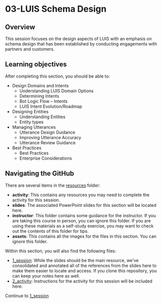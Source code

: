 # 03-LUIS Schema Design

## Overview
This session focuses on the design aspects of LUIS with an emphasis on schema design that has been established by conducting engagements with partners and customers. 

## Learning objectives
After completing this section, you should be able to:

* Design Domains and Intents
    * Understanding LUIS Domain Options
    * Determining Intents
    * Bot Logic Flow – Intents
    * LUIS Intent Evolution/Roadmap
* Designing Entities
    * Understanding Entities
    * Entity types
* Managing Utterances
    * Utterance Design Guidance
    * Improving Utterance Accuracy
    * Utterance Review Guidance
* Best Practices
    * Best Practices
    * Enterprise Considerations

## Navigating the GitHub
There are several items in the [resources](./resources) folder:
* **activity**: This contains any resources you may need to complete the activity for this session.
* **slides**: The associated PowerPoint slides for this section will be located here.
* **instructor**: This folder contains some guidance for the instructor. If you are taking this course in person, you can ignore this folder. If you are using these materials as a self-study exercise, you may want to check out the contents of this folder for tips.
* **assets**: This contains all the images for the files in this section. You can ignore this folder.


Within this section, you will also find the following files:
* [1_session](./1_session.md): While the slides should be the main resource, we've consolidated and annotated all of the references from the slides here to make them easier to locate and access. If you clone this repository, you can keep your notes here as well.
* [2_activity](./2_activity.md): Instructions for the activity for this session will be included here.

Continue to [1_session](./1_session.md)
